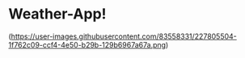 # Weather-App!

(https://user-images.githubusercontent.com/83558331/227805504-1f762c09-ccf4-4e50-b29b-129b6967a67a.png)
